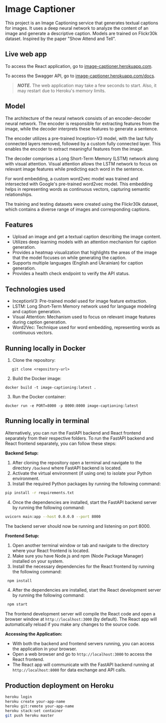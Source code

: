 # Image Captioner

This project is an Image Captioning service that generates textual captions for images. It uses a deep neural network
to analyze the content of an image and generate a descriptive caption. Models are trained on Flickr30k dataset. Inspired
by the paper "Show Attend and Tell".

## Live web app

To access the React application, go to [image-captioner.herokuapp.com](https://image-captioner.herokuapp.com/).

To access the Swagger API, go to [image-captioner.herokuapp.com/docs](https://image-captioner.herokuapp.com/docs).
> **_NOTE._** The web application may take a few seconds to start. Also, it may restart due to Heroku's memory
> limits.

## Model

The architecture of the neural network consists of an encoder-decoder neural network. The encoder is responsible for
extracting features from the image, while the decoder interprets these features to generate a sentence.

The encoder utilizes a pre-trained Inception-V3 model, with the last fully connected layers removed, followed by a
custom fully connected layer. This enables the encoder to extract meaningful features from the image.

The decoder comprises a Long Short-Term Memory (LSTM) network along with visual attention. Visual attention allows the
LSTM network to focus on relevant image features while predicting each word in the sentence.

For word embedding, a custom word2vec model was trained and intersected with Google's pre-trained word2vec model. This
embedding helps in representing words as continuous vectors, capturing semantic relationships.

The training and testing datasets were created using the Flickr30k dataset, which contains a diverse range of images and
corresponding captions.

## Features

- Upload an image and get a textual caption describing the image content.
- Utilizes deep learning models with an attention mechanism for caption generation.
- Provides a heatmap visualization that highlights the areas of the image that the model focuses on while generating the
  caption.
- Supports multiple languages (English and Ukrainian) for caption generation.
- Provides a health check endpoint to verify the API status.

## Technologies used

- InceptionV3: Pre-trained model used for image feature extraction.
- LSTM: Long Short-Term Memory network used for language modeling and caption generation.
- Visual Attention: Mechanism used to focus on relevant image features during caption generation.
- Word2Vec: Technique used for word embedding, representing words as continuous vectors.

## Running locally in Docker

1. Clone the repository:

```shell
   git clone <repository-url>
   ```

2. Build the Docker image:

```shell
docker build -t image-captioning:latest .
```

3. Run the Docker container:

```shell
docker run -e PORT=8000 -p 8000:8000 image-captioning:latest 
```

## Running locally in terminal

Alternatively, you can run the FastAPI backend and React frontend separately from their respective folders. To run the
FastAPI backend and React frontend separately, you can follow these steps:

**Backend Setup:**

1. After cloning the repository open a terminal and navigate to the directory `/backend` where FastAPI backend is
   located.
2. Activate the virtual environment (if using one) to isolate your Python environment.
3. Install the required Python packages by running the following command:

```bash
pip install -r requirements.txt
```

4. Once the dependencies are installed, start the FastAPI backend server by running the following command:

```bash
uvicorn main:app --host 0.0.0.0 --port 8000
```

The backend server should now be running and listening on port 8000.

**Frontend Setup:**

1. Open another terminal window or tab and navigate to the directory where your React frontend is located.
2. Make sure you have Node.js and npm (Node Package Manager) installed on your system.
3. Install the necessary dependencies for the React frontend by running the following command:

```bash
 npm install
```

4. After the dependencies are installed, start the React development server by running the following command:

```bash
 npm start
```

The frontend development server will compile the React code and open a browser window at `http://localhost:3000` (by
default).
The React app will automatically reload if you make any changes to the source code.

**Accessing the Application:**

- With both the backend and frontend servers running, you can access the application in your browser.
- Open a web browser and go to `http://localhost:3000` to access the React frontend.
- The React app will communicate with the FastAPI backend running at `http://localhost:8000` for data exchange and API
  calls.

## Production deployment on Heroku

```bash
heroku login
heroku create your-app-name
heroku git:remote your-app-name
heroku stack:set container
git push heroku master
```